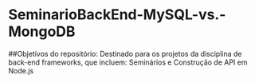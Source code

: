 # SeminarioBackEnd-MySQL-vs.-MongoDB

##Objetivos do repositório:
Destinado para os projetos da disciplina de back-end frameworks, que incluem: Seminários e Construção de API em Node.js
